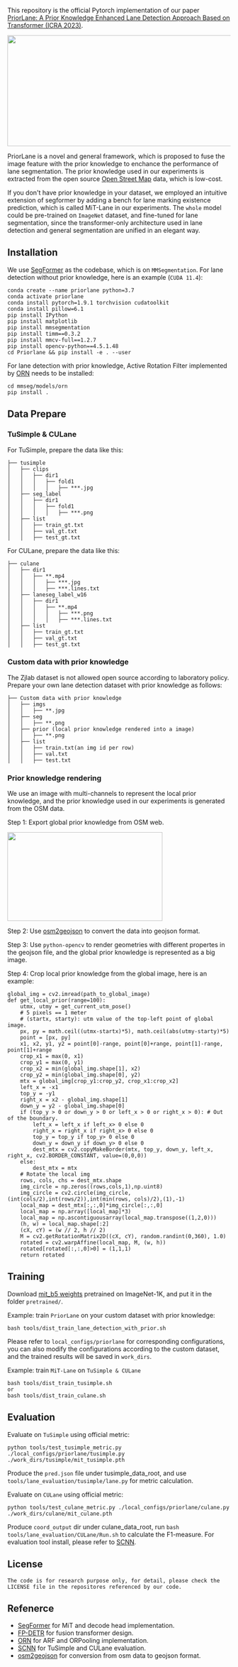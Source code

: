 
This repository is the official Pytorch implementation of our paper [PriorLane: A Prior Knowledge Enhanced Lane Detection Approach Based on Transformer (ICRA 2023)](https://arxiv.org/abs/2209.06994).
<div  align="center">   
 <img src="./resources/priorlane.png" width = "720" height = "250"/>
</div>

PriorLane is a novel and general framework, which is proposed to fuse the image feature with the prior knowledge to enchance the performance of lane segmentation. The prior knowledge used in our experiments is extracted from the open source [Open Street Map](https://www.openstreetmap.org) data, which is low-cost.

If you don't have prior knowledge in your dataset, we employed an intuitive extension of segformer by adding a bench for lane marking existence prediction, which is called MiT-Lane in our experiments. The ```whole``` model could be pre-trained on ```ImageNet``` dataset, and fine-tuned for lane segmentation, since the transformer-only architecture used in lane detection and general segmentation are unified in an elegant way.

## Installation
We use [SegFormer](https://github.com/open-mmlab/mmsegmentation/tree/master/configs/segformer) as the codebase, which is on ```MMSegmentation```.  For lane detection without prior knowledge, here is an example (```CUDA 11.4```):
```
conda create --name priorlane python=3.7
conda activate priorlane
conda install pytorch=1.9.1 torchvision cudatoolkit
conda install pillow=6.1
pip install IPython
pip install matplotlib
pip install mmsegmentation
pip install timm==0.3.2
pip install mmcv-full==1.2.7
pip install opencv-python==4.5.1.48
cd Priorlane && pip install -e . --user
```
For lane detection with prior knowledge, Active Rotation Filter implemented by [ORN](https://github.com/ZhouYanzhao/ORN/tree/pytorch-v2) needs to be installed:
```
cd mmseg/models/orn
pip install .
```

## Data Prepare
### TuSimple & CULane
For TuSimple, prepare the data like this:
```
├── tusimple
│   ├── clips
│   │   ├── dir1
│   │   │   ├── fold1
│   │   │   │   ├── ***.jpg
│   ├── seg_label
│   │   ├── dir1
│   │   │   ├── fold1
│   │   │   │   ├── ***.png
│   ├── list
│   │   ├── train_gt.txt
│   │   ├── val_gt.txt
│   │   ├── test_gt.txt
```
For CULane, prepare the data like this:
```
├── culane
│   ├── dir1
│   │   ├── **.mp4
│   │   │   ├── ***.jpg
│   │   │   ├── ***.lines.txt
│   ├── laneseg_label_w16
│   │   ├── dir1
│   │   │   ├── **.mp4
│   │   │   │   ├── ***.png
│   │   │   │   ├── ***.lines.txt
│   ├── list
│   │   ├── train_gt.txt
│   │   ├── val_gt.txt
│   │   ├── test_gt.txt
```
<!-- The existence of lane markings are labelled on the two famous benchmarks, which will be used in our model. -->
### Custom data with prior knowledge
The Zjlab dataset is not allowed open source according to laboratory policy. Prepare your own lane detection dataset with prior knowledge as follows:
```
├── Custom data with prior knowledge
│   ├── imgs
│   │   ├── **.jpg
│   ├── seg
│   │   ├── **.png
│   ├── prior (local prior knowledge rendered into a image)
│   │   ├── **.png
│   ├── list
│   │   ├── train.txt(an img id per row)
│   │   ├── val.txt
│   │   ├── test.txt
```

### Prior knowledge rendering
We use an image with multi-channels to represent the local prior knowledge, and the prior knowledge used in our experiments is generated from the OSM data.

Step 1: Export global prior knowledge from OSM web.

 <img src="./resources/osm_export.png" width = "350" height = "200"/>


Step 2: Use [osm2geojson](https://github.com/aspectumapp/osm2geojson) to convert the data into geojson format.

Step 3: Use ```python-opencv``` to render geometries with different propertes in the geojson file, and the global prior knowledge is represented as a big image.

Step 4: Crop local prior knowledge from the global image, here is an example:
```
global_img = cv2.imread(path_to_global_image)
def get_local_prior(range=100):
    utmx, utmy = get_current_utm_pose()
    # 5 pixels == 1 meter
    # (startx, starty): utm value of the top-left point of global image.
    px, py = math.ceil((utmx-startx)*5), math.ceil(abs(utmy-starty)*5)
    point = [px, py]
    x1, x2, y1, y2 = point[0]-range, point[0]+range, point[1]-range, point[1]+range
    crop_x1 = max(0, x1)
    crop_y1 = max(0, y1)
    crop_x2 = min(global_img.shape[1], x2)
    crop_y2 = min(global_img.shape[0], y2)
    mtx = global_img[crop_y1:crop_y2, crop_x1:crop_x2]
    left_x = -x1
    top_y = -y1
    right_x = x2 - global_img.shape[1]
    down_y = y2 - global_img.shape[0]
    if (top_y > 0 or down_y > 0 or left_x > 0 or right_x > 0): # Out of the boundary.
        left_x = left_x if left_x> 0 else 0
        right_x = right_x if right_x> 0 else 0
        top_y = top_y if top_y> 0 else 0
        down_y = down_y if down_y> 0 else 0
        dest_mtx = cv2.copyMakeBorder(mtx, top_y, down_y, left_x, right_x, cv2.BORDER_CONSTANT, value=(0,0,0))
    else:
        dest_mtx = mtx
    # Rotate the local img
    rows, cols, chs = dest_mtx.shape
    img_circle = np.zeros((rows,cols,1),np.uint8)
    img_circle = cv2.circle(img_circle,(int(cols/2),int(rows/2)),int(min(rows, cols)/2),(1),-1)
    local_map = dest_mtx[:,:,0]*img_circle[:,:,0]
    local_map = np.array([local_map]*3)
    local_map = np.ascontiguousarray(local_map.transpose((1,2,0)))
    (h, w) = local_map.shape[:2]
    (cX, cY) = (w // 2, h // 2)
    M = cv2.getRotationMatrix2D((cX, cY), random.randint(0,360), 1.0)
    rotated = cv2.warpAffine(local_map, M, (w, h))
    rotated[rotated[:,:,0]>0] = (1,1,1)
    return rotated
```
## Training

Download [mit_b5 weights](https://drive.google.com/drive/folders/1b7bwrInTW4VLEm27YawHOAMSMikga2Ia?usp=sharing) pretrained on ImageNet-1K, and put it in the folder ```pretrained/```.

Example: train ```PriorLane``` on your custom dataset with prior knowledge:
```
bash tools/dist_train_lane_detection_with_prior.sh
```
Please refer to ```local_configs/priorlane``` for corresponding configurations, you can also modify the configurations according to the custom dataset, and the trained results will be saved in ```work_dirs```.

Example: train ```MiT-Lane``` on ```TuSimple & CULane```

```
bash tools/dist_train_tusimple.sh
or
bash tools/dist_train_culane.sh
```
## Evaluation

<!-- Download [trained weights](). -->

Evaluate on ```TuSimple``` using official metric:
```
python tools/test_tusimple_metric.py ./local_configs/priorlane/tusimple.py ./work_dirs/tusimple/mit_tusimple.pth
```
Produce the ```pred.json``` file under tusimple_data_root, and use ```tools/lane_evaluation/tusimple/lane.py``` for metric calculation.

Evaluate on ```CULane``` using official metric:
```
python tools/test_culane_metric.py ./local_configs/priorlane/culane.py ./work_dirs/culane/mit_culane.pth
```
Produce ```coord_output``` dir under culane_data_root, run ```bash tools/lane_evaluation/CULane/Run.sh``` to calculate the F1-measure. For evaluation tool install, please refer to 
[SCNN](https://github.com/XingangPan/SCNN).


## License
```
The code is for research purpose only, for detail, please check the LICENSE file in the repositores referenced by our code.
```
## Refenerce

- [SegFormer](https://github.com/NVlabs/SegFormer) for MiT and decode head implementation.
- [FP-DETR](https://github.com/encounter1997/FP-DET) for fusion transformer design.
- [ORN](https://github.com/ZhouYanzhao/ORN/tree/pytorch-v2) for ARF and ORPooling implementation.
- [SCNN](https://github.com/XingangPan/SCNN) for TuSimple and CULane evaluation.
- [osm2geojson](https://github.com/aspectumapp/osm2geojson) for conversion from osm data to geojson format.


